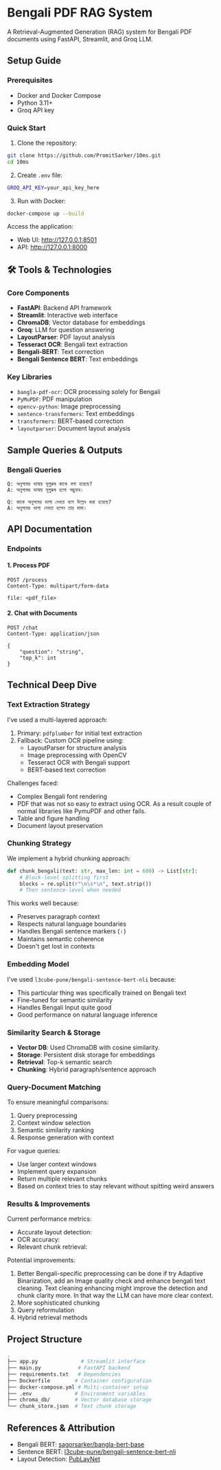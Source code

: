 # Bengali PDF RAG System

A Retrieval-Augmented Generation (RAG) system for Bengali PDF documents using FastAPI, Streamlit, and Groq LLM.

## Setup Guide

### Prerequisites
- Docker and Docker Compose
- Python 3.11+
- Groq API key

### Quick Start
1. Clone the repository:
```bash
git clone https://github.com/PromitSarker/10ms.git
cd 10ms
```

2. Create `.env` file:
```bash
GROQ_API_KEY=your_api_key_here
```

3. Run with Docker:
```bash
docker-compose up --build
```

Access the application:
- Web UI: http://127.0.0.1:8501
- API: http://127.0.0.1:8000

## 🛠️ Tools & Technologies

### Core Components
- **FastAPI**: Backend API framework
- **Streamlit**: Interactive web interface
- **ChromaDB**: Vector database for embeddings
- **Groq**: LLM for question answering
- **LayoutParser**: PDF layout analysis
- **Tesseract OCR**: Bengali text extraction
- **Bengali-BERT**: Text correction
- **Bengali Sentence BERT**: Text embeddings

### Key Libraries
- `bangla-pdf-ocr`: OCR processing solely for Bengali
- `PyMuPDF`: PDF manipulation
- `opencv-python`: Image preprocessing
- `sentence-transformers`: Text embeddings
- `transformers`: BERT-based correction
- `layoutparser`: Document layout analysis

##  Sample Queries & Outputs

### Bengali Queries
```bengali
Q: অনুপমের ভাষায় সুপুরুষ কাকে বলা হয়েছে?
A: অনুপমের ভাষায় সুপুরুষ হলো শম্ভুনাথ।

Q: কাকে অনুপমের ভাগ্য দেবতা বলে উল্লেখ করা হয়েছে?
A: অনুপমের ভাগ্য দেবতা হলেন তার মামা।
```

## API Documentation

### Endpoints

#### 1. Process PDF
```http
POST /process
Content-Type: multipart/form-data

file: <pdf_file>
```

#### 2. Chat with Documents
```http
POST /chat
Content-Type: application/json

{
    "question": "string",
    "top_k": int
}
```

## Technical Deep Dive

### Text Extraction Strategy
I've used a multi-layered approach:
1. Primary: `pdfplumber` for initial text extraction
2. Fallback: Custom OCR pipeline using:
   - LayoutParser for structure analysis
   - Image preprocessing with OpenCV
   - Tesseract OCR with Bengali support
   - BERT-based text correction

Challenges faced:
- Complex Bengali font rendering
- PDF that was not so easy to extract using OCR. As a result couple of normal libraries like PymuPDF and other fails.
- Table and figure handling
- Document layout preservation

### Chunking Strategy
We implement a hybrid chunking approach:
```python
def chunk_bengali(text: str, max_len: int = 600) -> List[str]:
    # Block-level splitting first
    blocks = re.split(r"\n\s*\n", text.strip())
    # Then sentence-level when needed
```

This works well because:
- Preserves paragraph context
- Respects natural language boundaries
- Handles Bengali sentence markers (।)
- Maintains semantic coherence
- Doesn't get lost in contexts

### Embedding Model
I've used `l3cube-pune/bengali-sentence-bert-nli` because:
- This particular thing was specifically trained on Bengali text
- Fine-tuned for semantic similarity
- Handles Bengali Input quite good 
- Good performance on natural language inference

### Similarity Search & Storage
- **Vector DB**: Used ChromaDB with cosine similarity.
- **Storage**: Persistent disk storage for embeddings
- **Retrieval**: Top-k semantic search
- **Chunking**: Hybrid paragraph/sentence approach

### Query-Document Matching
To ensure meaningful comparisons:
1. Query preprocessing
2. Context window selection
3. Semantic similarity ranking
4. Response generation with context

For vague queries:
- Use larger context windows
- Implement query expansion
- Return multiple relevant chunks
- Based on context tries to stay relevant without spitting weird answers

### Results & Improvements
Current performance metrics:
- Accurate layout detection: 
- OCR accuracy: 
- Relevant chunk retrieval: 

Potential improvements:
1. Better Bengali-specific preprocessing can be done if try Adaptive Binarization, add an Image quality check and enhance bengali text cleaning. Text cleaning enhancing might improve the detection and chunk clarity more. In that way the LLM can have more clear context.
2. More sophisticated chunking
3. Query reformulation
4. Hybrid retrieval methods

## Project Structure
```bash
.
├── app.py              # Streamlit interface
├── main.py            # FastAPI backend
├── requirements.txt   # Dependencies
├── Dockerfile        # Container configuration
├── docker-compose.yml # Multi-container setup
├── .env              # Environment variables
├── chroma_db/        # Vector database storage
└── chunk_store.json  # Text chunk storage
```

## References & Attribution

- Bengali BERT: [sagorsarker/bangla-bert-base](https://huggingface.co/sagorsarker/bangla-bert-base)
- Sentence BERT: [l3cube-pune/bengali-sentence-bert-nli](https://huggingface.co/l3cube-pune/bengali-sentence-bert-nli)
- Layout Detection: [PubLayNet](https://github.com/ibm-aur-nlp/PubLayNet)
